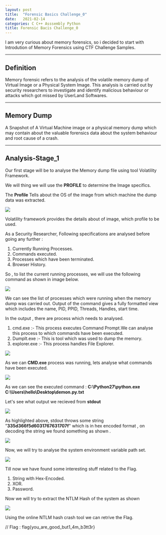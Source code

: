 ```yaml
---
layout: post
title:  "Forensic Basics Challenge_0"
date:   2021-02-14
categories: C C++ Asssembly Python 
title: Forensic Bacis Challenge_0
---
```


I am very curious about memory forensics, so i decided to start with Introdution of Memory Forensics using CTF Challenge Samples.

---
[](#header-1)**Definition**
---

Memory forensic refers to the analysis of the volatile memory dump of Virtual Image or a Physical System Image. This analysis is carried out by security researchers to investigate and identify malicious behaviour or attacks which got missed by UserLand Softwares.

---
[](#header-1)**Memory Dump**
---

A Snapshot of A Virtual Machine image or a physical memory dump which may contain about the valuable forensics data about the system behaviour and root cause of a crash.

---
[](#header-1)**Analysis-Stage_1**
---

Our first stage will be to analyse the Memory dump file using tool Volatility Framework.

We will thing we will use the **PROFILE** to determine the Image specifics.

The **Profile** Tells about the OS of the image from which machine the dump data was extracted.

![](https://yashomer1994.github.io/yash007.github.io/assets/forensics/challenge0/imageinfo.png)

Volatility framework provides the details about of image, which profile to be used.

As a Security Researcher, Following specifications are analysed before going any further :

1. Currently Running Processes.
2. Commands executed.
3. Processes which have been terminated.
4. Browser History.

So , to list the current running processes, we will use the following command as shown in image below.

![](https://yashomer1994.github.io/yash007.github.io/assets/forensics/challenge0/process.png)

We can see the list of processes which were running when the memory dump was carried out. Output of the command gives a fully formatted view which includes the name, PID, PPID, Threads, Handles, start time.

In the output , there are process which needs to analysed.

1. cmd.exe :- This process executes Command Prompt.We can analyse this process to which commands have been executed.
2. DumpIt.exe :- This is tool which was used to dump the memory.
3. explorer.exe :- This process handles File Explorer.

![](https://yashomer1994.github.io/yash007.github.io/assets/forensics/challenge0/process1.png)

As we can **CMD.exe** process was running, lets analyse what commands have been executed.

![](https://yashomer1994.github.io/yash007.github.io/assets/forensics/challenge0/cmd.png)

As we can see the executed command : **C:\Python27\python.exe C:\Users\hello\Desktop\demon.py.txt**

Let's see what output we recieved from **stdout**

![](https://yashomer1994.github.io/yash007.github.io/assets/forensics/challenge0/hello.png)

As highlighted above, stdout throws some string "**335d366f5d6031767631707f**" which is in hex encoded format , on decoding the string we found something as shown .

![](https://yashomer1994.github.io/yash007.github.io/assets/forensics/challenge0/hex.png)

Now, we will try to analyse the system environment variable path set.

![](https://yashomer1994.github.io/yash007.github.io/assets/forensics/challenge0/xor.png)

Till now we have found some interesting stuff related to the Flag.

1. String with Hex-Encoded.
2. XOR.
3. Password.

Now we will try to extract the NTLM Hash of the system as shown

![](https://yashomer1994.github.io/yash007.github.io/assets/forensics/challenge0/ntlm.png)

Using the online NTLM hash crash tool we can retrive the Flag.

 // Flag : flag{you_are_good_but1_4m_b3tt3r}















